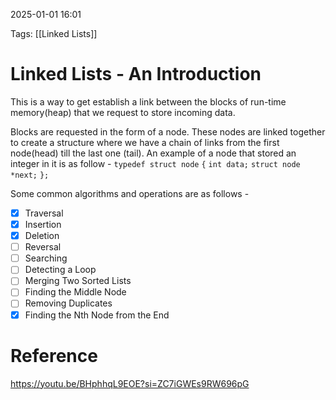 2025-01-01 16:01

Tags: [[Linked Lists]]

# Linked Lists - An Introduction

This is a way to get establish a link between the blocks of run-time memory(heap) that we request to store incoming data.

Blocks are requested in the form of a node. These nodes are linked together to create a structure where we have a chain of links from the first node(head) till the last one (tail). An example of a node that stored an integer in it is as follow - 
`typedef struct node`
`{`
    `int data;`
    `struct node *next;`
`};`

Some common algorithms and operations are as follows - 
- [x] Traversal
- [x] Insertion
- [x] Deletion
- [ ] Reversal
- [ ] Searching
- [ ] Detecting a Loop
- [ ] Merging Two Sorted Lists
- [ ] Finding the Middle Node
- [ ] Removing Duplicates
- [x] Finding the Nth Node from the End

# Reference

https://youtu.be/BHphhqL9EOE?si=ZC7iGWEs9RW696pG
